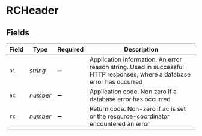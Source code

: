 # RCHeader


## Fields

| Field                                                                                                                   | Type                                                                                                                    | Required                                                                                                                | Description                                                                                                             |
| ----------------------------------------------------------------------------------------------------------------------- | ----------------------------------------------------------------------------------------------------------------------- | ----------------------------------------------------------------------------------------------------------------------- | ----------------------------------------------------------------------------------------------------------------------- |
| `ai`                                                                                                                    | *string*                                                                                                                | :heavy_minus_sign:                                                                                                      | Application information. An error reason string. Used in successful HTTP responses, where a database error has occurred |
| `ac`                                                                                                                    | *number*                                                                                                                | :heavy_minus_sign:                                                                                                      | Application code. Non zero if a database error has occurred                                                             |
| `rc`                                                                                                                    | *number*                                                                                                                | :heavy_minus_sign:                                                                                                      | Return code. Non-zero if ac is set or the resource-coordinator encountered an error                                     |